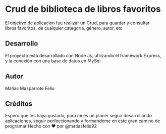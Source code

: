# Crud de biblioteca de libros favoritos

El objetivo de aplicacion fue realizar un Crud, para guardar y consultar libros favoritos, de cualquier categoría, género, autor, etc

## Desarrollo

El proyecto está desarrollado con Node Js, utilizando el framework Express, y la conexión con una base de datos en MySql

## Autor

Matías Mazparrote Feliu

## Créditos

Espero que les haya gustado, para mí es un placer seguir desarrollando aplicaciones, seguir perfeccionando y formandome en este gran camino de programar
Hecho con ❤️ por @matiasfeliu92
